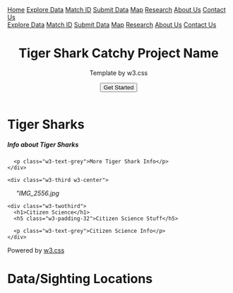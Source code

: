 <!DOCTYPE html>
<html>
<title>W3.CSS Template</title>
<meta charset="UTF-8">
<meta name="viewport" content="width=device-width, initial-scale=1">
<link rel="stylesheet" href="https://www.w3schools.com/lib/w3.css">
<link rel="stylesheet" href="https://fonts.googleapis.com/css?family=Lato">
<link rel="stylesheet" href="https://fonts.googleapis.com/css?family=Montserrat">
<link rel="stylesheet" href="https://cdnjs.cloudflare.com/ajax/libs/font-awesome/4.7.0/css/font-awesome.min.css">
<style>

</style>
<body>

<!-- Navbar -->
<div class="w3-top">
  <div class="w3-bar w3-green w3-card-2 w3-left-align w3-large">
    <a class="w3-bar-item w3-button w3-hide-medium w3-hide-large w3-opennav w3-right w3-padding-large w3-hover-white w3-large w3-green" href="javascript:void(0);" onclick="myFunction()" title="Toggle Navigation Menu"><i class="fa fa-bars"></i></a>
    <a href="#" class="w3-bar-item w3-button w3-padding-large w3-green">Home</a>
    <a href="#" class="w3-bar-item w3-button w3-hide-small w3-padding-large w3-hover-green">Explore Data</a>
    <a href="#" class="w3-bar-item w3-button w3-hide-small w3-padding-large w3-hover-green">Match ID</a>
    <a href="#" class="w3-bar-item w3-button w3-hide-small w3-padding-large w3-hover-green">Submit Data</a>
    <a href="#" class="w3-bar-item w3-button w3-hide-small w3-padding-large w3-hover-green">Map</a>
    <a href="#" class="w3-bar-item w3-button w3-hide-small w3-padding-large w3-hover-green">Research</a>
    <a href="#" class="w3-bar-item w3-button w3-hide-small w3-padding-large w3-hover-green">About Us</a>
    <a href="#" class="w3-bar-item w3-button w3-hide-small w3-padding-large w3-hover-green">Contact Us</a>
  </div>

<!-- Navbar on small screens -->
  <div id="navDemo" class="w3-bar-block w3-white w3-hide w3-hide-large w3-hide-medium w3-large">
    <a href="#" class="w3-bar-item w3-button w3-hide-small w3-padding-large w3-hover-green">Explore Data</a>
    <a href="#" class="w3-bar-item w3-button w3-hide-small w3-padding-large w3-hover-green">Match ID</a>
    <a href="#" class="w3-bar-item w3-button w3-hide-small w3-padding-large w3-hover-green">Submit Data</a>
    <a href="#" class="w3-bar-item w3-button w3-hide-small w3-padding-large w3-hover-green">Map</a>
    <a href="#" class="w3-bar-item w3-button w3-hide-small w3-padding-large w3-hover-green">Research</a>
    <a href="#" class="w3-bar-item w3-button w3-hide-small w3-padding-large w3-hover-green">About Us</a>
    <a href="#" class="w3-bar-item w3-button w3-hide-small w3-padding-large w3-hover-green">Contact Us</a>
</div>
</div>

<!-- Header -->
<header class="w3-container w3-green w3-center w3-padding-128">
  <h1 class="w3-margin w3-jumbo">Tiger Shark Catchy Project Name</h1>
  <p class="w3-xlarge">Template by w3.css</p>
  <button class="w3-button w3-black w3-padding-large w3-large w3-margin-top">Get Started</button>
</header>

<!-- First Grid -->
<div class="w3-row-padding w3-padding-64 w3-container">
  <div class="w3-content">
    <div class="w3-twothird">
      <h1>Tiger Sharks</h1>
      <h5 class="w3-padding-32">Info about Tiger Sharks</h5>

      <p class="w3-text-grey">More Tiger Shark Info</p>
    </div>

    <div class="w3-third w3-center">
      <i class="">"IMG_2556.jpg</i>
    </div>
  </div>
</div>

<!-- Second Grid -->
<div class="w3-row-padding w3-light-grey w3-padding-64 w3-container">
  <div class="w3-content">
    <div class="w3-third w3-center">
      <i class="fa fa-coffee w3-padding-64 w3-text-green w3-margin-right"></i>
    </div>

    <div class="w3-twothird">
      <h1>Citizen Science</h1>
      <h5 class="w3-padding-32">Citizen Science Stuff</h5>

      <p class="w3-text-grey">Citizen Science Info</p>
    </div>
  </div>
</div>

<div class="w3-container w3-blue w3-center w3-opacity w3-padding-64">

</div>

<!-- Footer -->
<footer class="w3-container w3-padding-64 w3-center w3-opacity">  
  <div class="w3-xlarge w3-padding-32">
   <a href="#" class="w3-hover-text-indigo"><i class="fa fa-facebook-official"></i></a>
   <a href="#" class="w3-hover-text-red"><i class="fa fa-pinterest-p"></i></a>
   <a href="#" class="w3-hover-text-light-blue"><i class="fa fa-twitter"></i></a>
   <a href="#" class="w3-hover-text-grey"><i class="fa fa-flickr"></i></a>
   <a href="#" class="w3-hover-text-indigo"><i class="fa fa-linkedin"></i></a>
 </div>
 <p>Powered by <a href="https://www.w3schools.com/w3css/default.asp" target="_blank">w3.css</a></p>
</footer>

<script>
// Used to toggle the menu on small screens when clicking on the menu button
function myFunction() {
    var x = document.getElementById("navDemo");
    if (x.className.indexOf("w3-show") == -1) {
        x.className += " w3-show";
    } else { 
        x.className = x.className.replace(" w3-show", "");
    }
}
</script>

<html>
<body>

<h1>Data/Sighting Locations</h1>

<div id="googleMap" style="width:100%;height:400px;"></div>

<script>
function myMap() {
var mapProp= {
    center:new google.maps.LatLng(20.386398, -155.569929),
    zoom:5,
};
var map=new google.maps.Map(document.getElementById("googleMap"),mapProp);
}
</script>

<script src="https://maps.googleapis.com/maps/api/js?key=AIzaSyBu-916DdpKAjTmJNIgngS6HL_kDIKU0aU&callback=myMap"></script>
<!--
To use this code on your website, get a free API key from Google.
Read more at: https://www.w3schools.com/graphics/google_maps_basic.asp
-->

</body>
</html>


